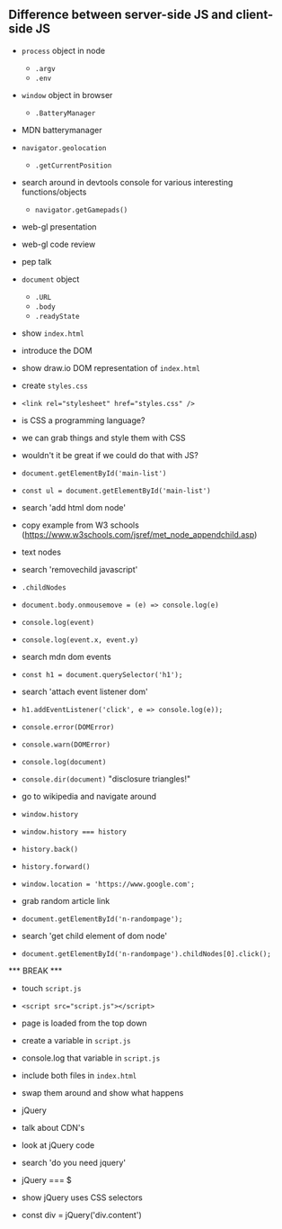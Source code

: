 ## Difference between server-side JS and client-side JS
* `process` object in node
  * `.argv`
  * `.env`
* `window` object in browser
  * `.BatteryManager`

* MDN batterymanager

* `navigator.geolocation`
  * `.getCurrentPosition`

* search around in devtools console for various interesting functions/objects
  * `navigator.getGamepads()`

* web-gl presentation
* web-gl code review
* pep talk

* `document` object
  * `.URL`
  * `.body`
  * `.readyState`

* show `index.html`
* introduce the DOM
* show draw.io DOM representation of `index.html`

* create `styles.css`
* `<link rel="stylesheet" href="styles.css" />`

* is CSS a programming language?
* we can grab things and style them with CSS
* wouldn't it be great if we could do that with JS?

* `document.getElementById('main-list')`
* `const ul = document.getElementById('main-list')`
* search 'add html dom node'
* copy example from W3 schools (https://www.w3schools.com/jsref/met_node_appendchild.asp)

* text nodes

* search 'removechild javascript'
* `.childNodes`

* `document.body.onmousemove = (e) => console.log(e)`
* `console.log(event)`
* `console.log(event.x, event.y)`

* search mdn dom events

* `const h1 = document.querySelector('h1');`
* search 'attach event listener dom'
* `h1.addEventListener('click', e => console.log(e));`

* `console.error(DOMError)`
* `console.warn(DOMError)`
* `console.log(document)`
* `console.dir(document)` "disclosure triangles!"

* go to wikipedia and navigate around
* `window.history`
* `window.history === history`
* `history.back()`
* `history.forward()`

* `window.location = 'https://www.google.com';`

* grab random article link
* `document.getElementById('n-randompage');`
* search 'get child element of dom node'
* `document.getElementById('n-randompage').childNodes[0].click();`

*** BREAK ***

* touch `script.js`
* `<script src="script.js"></script>`

* page is loaded from the top down

* create a variable in `script.js`
* console.log that variable in `script.js`
* include both files in `index.html`
* swap them around and show what happens

* jQuery
* talk about CDN's
* look at jQuery code
* search 'do you need jquery'

* jQuery === $
* show jQuery uses CSS selectors
* const div = jQuery('div.content')
